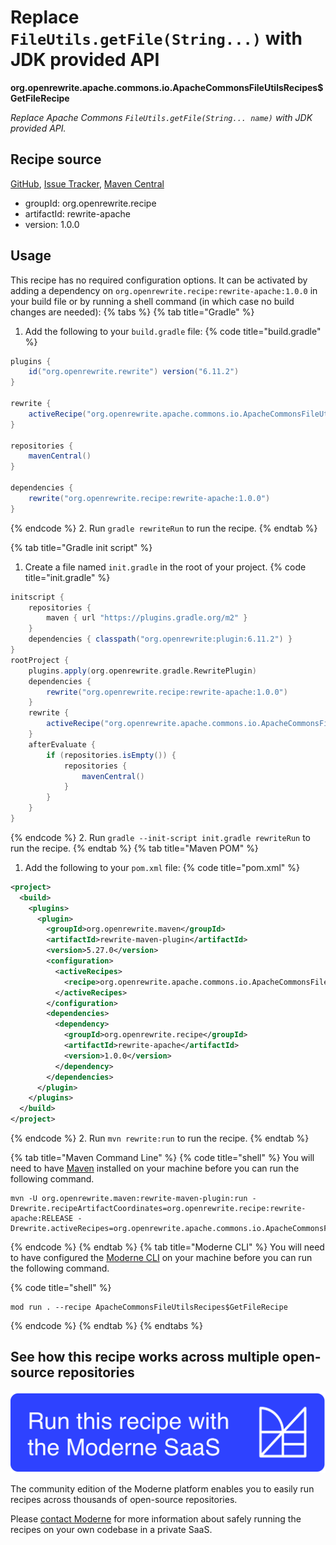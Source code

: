 # Replace `FileUtils.getFile(String...)` with JDK provided API

**org.openrewrite.apache.commons.io.ApacheCommonsFileUtilsRecipes$GetFileRecipe**

_Replace Apache Commons `FileUtils.getFile(String... name)` with JDK provided API._

## Recipe source

[GitHub](https://github.com/openrewrite/rewrite-apache/blob/main/src/main/java/org/openrewrite/apache/commons/io/ApacheCommonsFileUtils.java), [Issue Tracker](https://github.com/openrewrite/rewrite-apache/issues), [Maven Central](https://central.sonatype.com/artifact/org.openrewrite.recipe/rewrite-apache/1.0.0/jar)

* groupId: org.openrewrite.recipe
* artifactId: rewrite-apache
* version: 1.0.0


## Usage

This recipe has no required configuration options. It can be activated by adding a dependency on `org.openrewrite.recipe:rewrite-apache:1.0.0` in your build file or by running a shell command (in which case no build changes are needed): 
{% tabs %}
{% tab title="Gradle" %}
1. Add the following to your `build.gradle` file:
{% code title="build.gradle" %}
```groovy
plugins {
    id("org.openrewrite.rewrite") version("6.11.2")
}

rewrite {
    activeRecipe("org.openrewrite.apache.commons.io.ApacheCommonsFileUtilsRecipes$GetFileRecipe")
}

repositories {
    mavenCentral()
}

dependencies {
    rewrite("org.openrewrite.recipe:rewrite-apache:1.0.0")
}
```
{% endcode %}
2. Run `gradle rewriteRun` to run the recipe.
{% endtab %}

{% tab title="Gradle init script" %}
1. Create a file named `init.gradle` in the root of your project.
{% code title="init.gradle" %}
```groovy
initscript {
    repositories {
        maven { url "https://plugins.gradle.org/m2" }
    }
    dependencies { classpath("org.openrewrite:plugin:6.11.2") }
}
rootProject {
    plugins.apply(org.openrewrite.gradle.RewritePlugin)
    dependencies {
        rewrite("org.openrewrite.recipe:rewrite-apache:1.0.0")
    }
    rewrite {
        activeRecipe("org.openrewrite.apache.commons.io.ApacheCommonsFileUtilsRecipes$GetFileRecipe")
    }
    afterEvaluate {
        if (repositories.isEmpty()) {
            repositories {
                mavenCentral()
            }
        }
    }
}
```
{% endcode %}
2. Run `gradle --init-script init.gradle rewriteRun` to run the recipe.
{% endtab %}
{% tab title="Maven POM" %}
1. Add the following to your `pom.xml` file:
{% code title="pom.xml" %}
```xml
<project>
  <build>
    <plugins>
      <plugin>
        <groupId>org.openrewrite.maven</groupId>
        <artifactId>rewrite-maven-plugin</artifactId>
        <version>5.27.0</version>
        <configuration>
          <activeRecipes>
            <recipe>org.openrewrite.apache.commons.io.ApacheCommonsFileUtilsRecipes$GetFileRecipe</recipe>
          </activeRecipes>
        </configuration>
        <dependencies>
          <dependency>
            <groupId>org.openrewrite.recipe</groupId>
            <artifactId>rewrite-apache</artifactId>
            <version>1.0.0</version>
          </dependency>
        </dependencies>
      </plugin>
    </plugins>
  </build>
</project>
```
{% endcode %}
2. Run `mvn rewrite:run` to run the recipe.
{% endtab %}

{% tab title="Maven Command Line" %}
{% code title="shell" %}
You will need to have [Maven](https://maven.apache.org/download.cgi) installed on your machine before you can run the following command.

```shell
mvn -U org.openrewrite.maven:rewrite-maven-plugin:run -Drewrite.recipeArtifactCoordinates=org.openrewrite.recipe:rewrite-apache:RELEASE -Drewrite.activeRecipes=org.openrewrite.apache.commons.io.ApacheCommonsFileUtilsRecipes$GetFileRecipe
```
{% endcode %}
{% endtab %}
{% tab title="Moderne CLI" %}
You will need to have configured the [Moderne CLI](https://docs.moderne.io/moderne-cli/cli-intro) on your machine before you can run the following command.

{% code title="shell" %}
```shell
mod run . --recipe ApacheCommonsFileUtilsRecipes$GetFileRecipe
```
{% endcode %}
{% endtab %}
{% endtabs %}

## See how this recipe works across multiple open-source repositories

[![Moderne Link Image](/.gitbook/assets/ModerneRecipeButton.png)](https://app.moderne.io/recipes/org.openrewrite.apache.commons.io.ApacheCommonsFileUtilsRecipes$GetFileRecipe)

The community edition of the Moderne platform enables you to easily run recipes across thousands of open-source repositories.

Please [contact Moderne](https://moderne.io/product) for more information about safely running the recipes on your own codebase in a private SaaS.
